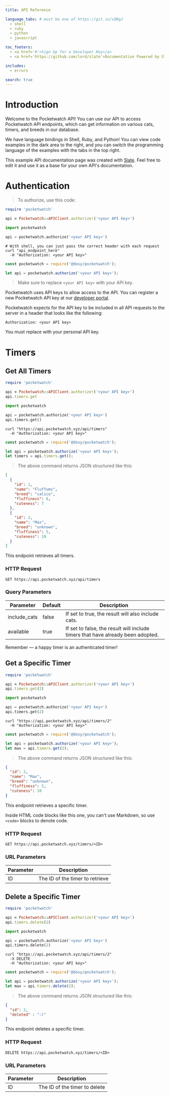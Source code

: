 ```yaml
---
title: API Reference

language_tabs: # must be one of https://git.io/vQNgJ
  - shell
  - ruby
  - python
  - javascript

toc_footers:
  - <a href='#'>Sign Up for a Developer Key</a>
  - <a href='https://github.com/lord/slate'>Documentation Powered by Slate</a>

includes:
  - errors

search: true
---
```


# Introduction

Welcome to the Pocketwatch API! You can use our API to access Pocketwatch API endpoints, which can get information on various cats, timers, and breeds in our database.

We have language bindings in Shell, Ruby, and Python! You can view code examples in the dark area to the right, and you can switch the programming language of the examples with the tabs in the top right.

This example API documentation page was created with [Slate](https://github.com/lord/slate). Feel free to edit it and use it as a base for your own API's documentation.

# Authentication

> To authorize, use this code:

```ruby
require 'pocketwatch'

api = Pocketwatch::APIClient.authorize!('<your API key>')
```

```python
import pocketwatch

api = pocketwatch.authorize('<your API key>')
```

```shell
# With shell, you can just pass the correct header with each request
curl "api_endpoint_here"
  -H "Authorization: <your API key>"
```

```javascript
const pocketwatch = require('@dosy/pocketwatch');

let api = pocketwatch.authorize('<your API key>');
```

> Make sure to replace `<your API key>` with your API key.

Pocketwatch uses API keys to allow access to the API. You can register a new Pocketwatch API key at our [developer portal](https://api.pocketwatch.xyz/developers).

Pocketwatch expects for the API key to be included in all API requests to the server in a header that looks like the following:

`Authorization: <your API key>`

<aside class="notice">
You must replace <code><your API key></code> with your personal API key.
</aside>

# Timers

## Get All Timers

```ruby
require 'pocketwatch'

api = Pocketwatch::APIClient.authorize!('<your API key>')
api.timers.get
```

```python
import pocketwatch

api = pocketwatch.authorize('<your API key>')
api.timers.get()
```

```shell
curl "https://api.pocketwatch.xyz/api/timers"
  -H "Authorization: <your API key>"
```

```javascript
const pocketwatch = require('@dosy/pocketwatch');

let api = pocketwatch.authorize('<your API key>');
let timers = api.timers.get();
```

> The above command returns JSON structured like this:

```json
[
  {
    "id": 1,
    "name": "Fluffums",
    "breed": "calico",
    "fluffiness": 6,
    "cuteness": 7
  },
  {
    "id": 2,
    "name": "Max",
    "breed": "unknown",
    "fluffiness": 5,
    "cuteness": 10
  }
]
```

This endpoint retrieves all timers.

### HTTP Request

`GET https://api.pocketwatch.xyz/api/timers`

### Query Parameters

Parameter | Default | Description
--------- | ------- | -----------
include_cats | false | If set to true, the result will also include cats.
available | true | If set to false, the result will include timers that have already been adopted.

<aside class="success">
Remember — a happy timer is an authenticated timer!
</aside>

## Get a Specific Timer

```ruby
require 'pocketwatch'

api = Pocketwatch::APIClient.authorize!('<your API key>')
api.timers.get(2)
```

```python
import pocketwatch

api = pocketwatch.authorize('<your API key>')
api.timers.get(2)
```

```shell
curl "https://api.pocketwatch.xyz/api/timers/2"
  -H "Authorization: <your API key>"
```

```javascript
const pocketwatch = require('@dosy/pocketwatch');

let api = pocketwatch.authorize('<your API key>');
let max = api.timers.get(2);
```

> The above command returns JSON structured like this:

```json
{
  "id": 2,
  "name": "Max",
  "breed": "unknown",
  "fluffiness": 5,
  "cuteness": 10
}
```

This endpoint retrieves a specific timer.

<aside class="warning">Inside HTML code blocks like this one, you can't use Markdown, so use <code>&lt;code&gt;</code> blocks to denote code.</aside>

### HTTP Request

`GET https://api.pocketwatch.xyz/timers/<ID>`

### URL Parameters

Parameter | Description
--------- | -----------
ID | The ID of the timer to retrieve

## Delete a Specific Timer

```ruby
require 'pocketwatch'

api = Pocketwatch::APIClient.authorize!('<your API key>')
api.timers.delete(2)
```

```python
import pocketwatch

api = pocketwatch.authorize('<your API key>')
api.timers.delete(2)
```

```shell
curl "https://api.pocketwatch.xyz/api/timers/2"
  -X DELETE
  -H "Authorization: <your API key>"
```

```javascript
const pocketwatch = require('@dosy/pocketwatch');

let api = pocketwatch.authorize('<your API key>');
let max = api.timers.delete(2);
```

> The above command returns JSON structured like this:

```json
{
  "id": 2,
  "deleted" : ":("
}
```

This endpoint deletes a specific timer.

### HTTP Request

`DELETE https://api.pocketwatch.xyz/timers/<ID>`

### URL Parameters

Parameter | Description
--------- | -----------
ID | The ID of the timer to delete


